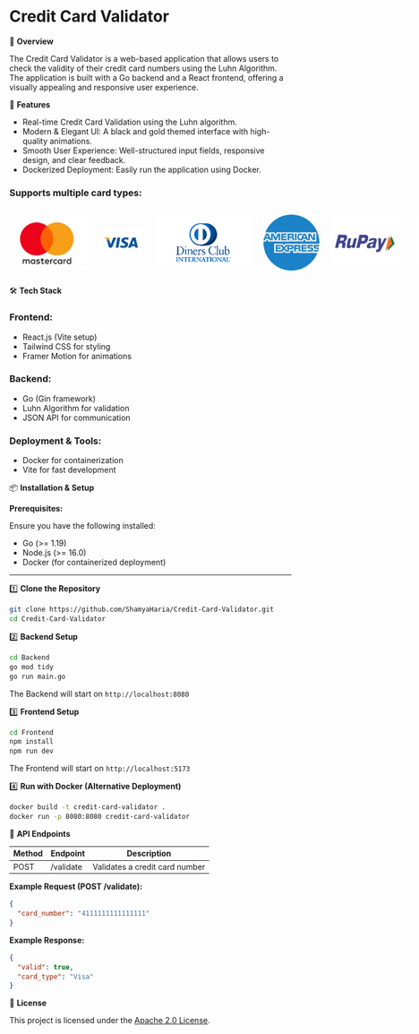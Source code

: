 # Credit Card Validator

🚀 **Overview**

The Credit Card Validator is a web-based application that allows users to check the validity of their credit card numbers using the Luhn Algorithm. The application is built with a Go backend and a React frontend, offering a visually appealing and responsive user experience.

🎨 **Features**

- Real-time Credit Card Validation using the Luhn algorithm.
- Modern & Elegant UI: A black and gold themed interface with high-quality animations.
- Smooth User Experience: Well-structured input fields, responsive design, and clear feedback.
- Dockerized Deployment: Easily run the application using Docker.

### Supports multiple card types:

<div style="display: flex; justify-content: space-around; align-items: center; gap: 20px;">

  <img src="Frontend/assets/img/mastercard.png" width="150" height="100" />
  <img src="Frontend/assets/img/visa.png" width="150" height="50" />
  <img src="Frontend/assets/img/diners.png" width="175" height="100" />
  <img src="Frontend/assets/img/amex.png" width="100" height="100" />
  <img src="Frontend/assets/img/rupay.png" width="125" height="100" />
  <img src="Frontend/assets/img/jcb.png" width="150" height="100" />
  <img src="Frontend/assets/img/discover.png" width="125" height="125" />
</div>


🛠️ **Tech Stack**

### **Frontend:**
- React.js (Vite setup)
- Tailwind CSS for styling
- Framer Motion for animations

### **Backend:**
- Go (Gin framework)
- Luhn Algorithm for validation
- JSON API for communication

### **Deployment & Tools:**
- Docker for containerization
- Vite for fast development

📦 **Installation & Setup**

**Prerequisites:**

Ensure you have the following installed:

- Go (>= 1.19)
- Node.js (>= 16.0)
- Docker (for containerized deployment)

---

1️⃣ **Clone the Repository**

```bash
git clone https://github.com/ShamyaHaria/Credit-Card-Validator.git
cd Credit-Card-Validator
```

2️⃣ **Backend Setup**

```bash
cd Backend
go mod tidy
go run main.go
```
The Backend will start on ```http://localhost:8080```

3️⃣ **Frontend Setup**

```bash
cd Frontend
npm install
npm run dev
```
The Frontend will start on ```http://localhost:5173```

4️⃣ **Run with Docker (Alternative Deployment)**

```bash
docker build -t credit-card-validator .
docker run -p 8080:8080 credit-card-validator
```

📝 **API Endpoints**

| Method | Endpoint     | Description                            |
|--------|--------------|----------------------------------------|
| POST   | /validate    | Validates a credit card number         |

**Example Request (POST /validate):**

```json
{
  "card_number": "4111111111111111"
}
```

**Example Response:**

```json
{
  "valid": true,
  "card_type": "Visa"
}
```

📜 **License**

This project is licensed under the [Apache 2.0 License](https://github.com/ShamyaHaria/Credit-Card-Validator/blob/main/LICENSE).
